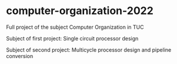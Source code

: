 # computer-organization-2022
Full project of the subject Computer Organization in TUC

Subject of first project: Single circuit processor design

Subject of second project: Multicycle processor design and pipeline conversion
